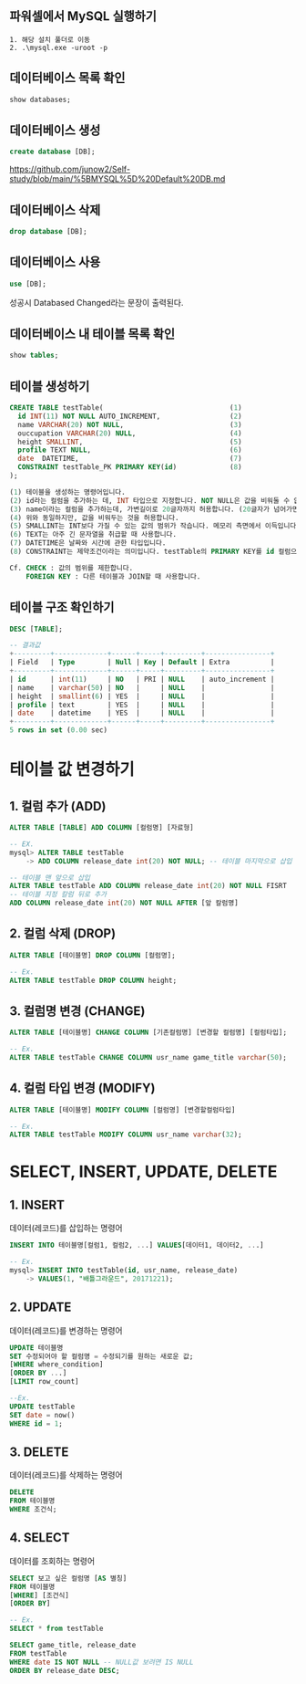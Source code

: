 ## 파워셀에서 MySQL 실행하기
```
1. 해당 설치 풀더로 이동 
2. .\mysql.exe -uroot -p
```

## 데이터베이스 목록 확인 
```sql
show databases; 
```
## 데이터베이스 생성
```sql
create database [DB]; 
```
https://github.com/junow2/Self-study/blob/main/%5BMYSQL%5D%20Default%20DB.md
## 데이터베이스 삭제
```sql
drop database [DB];
```
## 데이터베이스 사용 
```sql
use [DB]; 
```
성공시 Databased Changed라는 문장이 출력된다. 
## 데이터베이스 내 테이블 목록 확인 
```sql
show tables;
```
## 테이블 생성하기 
```sql
CREATE TABLE testTable(                               (1)
  id INT(11) NOT NULL AUTO_INCREMENT,                 (2)
  name VARCHAR(20) NOT NULL,                          (3)
  ouccupation VARCHAR(20) NULL,                       (4)
  height SMALLINT,                                    (5)
  profile TEXT NULL,                                  (6)
  date  DATETIME,                                     (7)
  CONSTRAINT testTable_PK PRIMARY KEY(id)             (8)
);

(1) 테이블을 생성하는 명령어입니다.
(2) id라는 컬럼을 추가하는 데, INT 타입으로 지정합니다. NOT NULL은 값을 비워둘 수 없음을 의미합니다. AUTO_INCREMENT는 자동으로 값이 1씩 증가하도록 설정하는 옵션입니다.
(3) name이라는 컬럼을 추가하는데, 가변길이로 20글자까지 허용합니다. (20글자가 넘어가면 20글자에서 자릅니다.)
(4) 위와 동일하지만, 값을 비워두는 것을 허용합니다.
(5) SMALLINT는 INT보다 가질 수 있는 값의 범위가 작습니다. 메모리 측면에서 이득입니다.
(6) TEXT는 아주 긴 문자열을 취급할 때 사용합니다.
(7) DATETIME은 날짜와 시간에 관한 타입입니다.
(8) CONSTRAINT는 제약조건이라는 의미입니다. testTable의 PRIMARY KEY를 id 컬럼으로 지정하겠다는 의미이며, 이 제약조건의 이름을 testTable_PK로 지정한 것입니다.

Cf. CHECK : 값의 범위를 제한합니다.
    FOREIGN KEY : 다른 테이블과 JOIN할 때 사용합니다.
```

## 테이블 구조 확인하기 
```sql
DESC [TABLE]; 

-- 결과값 
+---------+-------------+------+-----+---------+----------------+
| Field   | Type        | Null | Key | Default | Extra          |
+---------+-------------+------+-----+---------+----------------+
| id      | int(11)     | NO   | PRI | NULL    | auto_increment |
| name    | varchar(50) | NO   |     | NULL    |                |
| height  | smallint(6) | YES  |     | NULL    |                |
| profile | text        | YES  |     | NULL    |                |
| date    | datetime    | YES  |     | NULL    |                |
+---------+-------------+------+-----+---------+----------------+
5 rows in set (0.00 sec)

```
# 테이블 값 변경하기 
## 1. 컬럼 추가 (ADD)
```sql
ALTER TABLE [TABLE] ADD COLUMN [컬럼명] [자료형]
```
```sql
-- EX. 
mysql> ALTER TABLE testTable
    -> ADD COLUMN release_date int(20) NOT NULL; -- 테이블 마지막으로 삽입

-- 테이블 맨 앞으로 삽입 
ALTER TABLE testTable ADD COLUMN release_date int(20) NOT NULL FISRT
-- 테이블 지정 칼럼 뒤로 추가
ADD COLUMN release_date int(20) NOT NULL AFTER [앞 칼럼명]
```
## 2. 컬럼 삭제 (DROP)
```sql
ALTER TABLE [테이블명] DROP COLUMN [컬럼명];
```
```sql
-- Ex. 
ALTER TABLE testTable DROP COLUMN height;
```

## 3. 컬럼명 변경 (CHANGE)
```sql
ALTER TABLE [테이블명] CHANGE COLUMN [기존컬럼명] [변경할 컬럼명] [컬럼타입];
```
```sql
-- Ex. 
ALTER TABLE testTable CHANGE COLUMN usr_name game_title varchar(50);
```

## 4. 컬럼 타입 변경 (MODIFY)
```sql
ALTER TABLE [테이블명] MODIFY COLUMN [컬럼명] [변경할컬럼타입]
```
```sql
-- Ex.
ALTER TABLE testTable MODIFY COLUMN usr_name varchar(32);
```

# SELECT, INSERT, UPDATE, DELETE
## 1. INSERT 
데이터(레코드)를 삽입하는 명령어 
```sql
INSERT INTO 테이블명[컬럼1, 컬럼2, ...] VALUES[데이터1, 데이터2, ...]
```

```sql
-- Ex. 
mysql> INSERT INTO testTable(id, usr_name, release_date)
    -> VALUES(1, "배틀그라운드", 20171221);
```

## 2. UPDATE
데이터(레코드)를 변경하는 명령어 
```sql
UPDATE 테이블명
SET 수정되어야 할 컬럼명 = 수정되기를 원하는 새로운 값;
[WHERE where_condition]
[ORDER BY ...]
[LIMIT row_count]

--Ex. 
UPDATE testTable
SET date = now()
WHERE id = 1; 
```

## 3. DELETE
데이터(레코드)를 삭제하는 명령어 
```sql
DELETE
FROM 테이블명
WHERE 조건식;
```

## 4. SELECT 
데이터를 조회하는 명령어 
```sql
SELECT 보고 싶은 컬럼명 [AS 별칭]
FROM 테이블명
[WHERE] [조건식]
[ORDER BY]
```
```sql 
-- Ex. 
SELECT * from testTable

SELECT game_title, release_date
FROM testTable
WHERE date IS NOT NULL -- NULL값 보려면 IS NULL 
ORDER BY release_date DESC; 